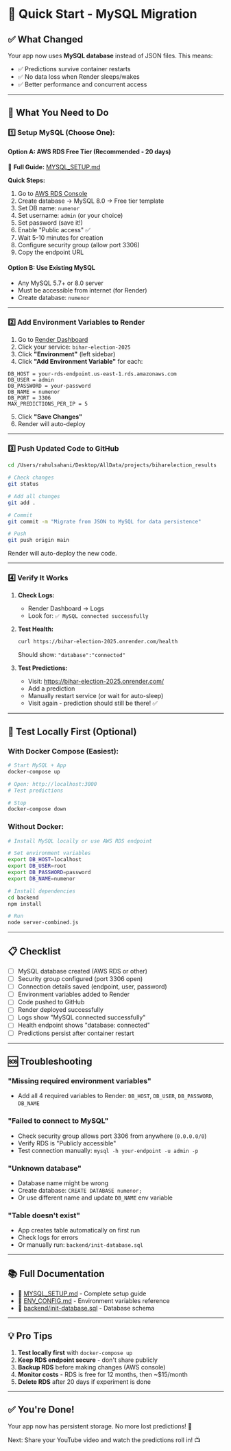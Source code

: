 # 🚀 Quick Start - MySQL Migration

## ✅ What Changed
Your app now uses **MySQL database** instead of JSON files. This means:
- ✅ Predictions survive container restarts
- ✅ No data loss when Render sleeps/wakes
- ✅ Better performance and concurrent access

---

## 🎯 What You Need to Do

### 1️⃣ Setup MySQL (Choose One):

#### **Option A: AWS RDS Free Tier** (Recommended - 20 days)
📖 **Full Guide:** [MYSQL_SETUP.md](./MYSQL_SETUP.md)

**Quick Steps:**
1. Go to [AWS RDS Console](https://console.aws.amazon.com/rds/)
2. Create database → MySQL 8.0 → Free tier template
3. Set DB name: `numenor`
4. Set username: `admin` (or your choice)
5. Set password (save it!)
6. Enable "Public access" ✅
7. Wait 5-10 minutes for creation
8. Configure security group (allow port 3306)
9. Copy the endpoint URL

#### **Option B: Use Existing MySQL**
- Any MySQL 5.7+ or 8.0 server
- Must be accessible from internet (for Render)
- Create database: `numenor`

---

### 2️⃣ Add Environment Variables to Render

1. Go to [Render Dashboard](https://dashboard.render.com/)
2. Click your service: `bihar-election-2025`
3. Click **"Environment"** (left sidebar)
4. Click **"Add Environment Variable"** for each:

```
DB_HOST = your-rds-endpoint.us-east-1.rds.amazonaws.com
DB_USER = admin
DB_PASSWORD = your-password
DB_NAME = numenor
DB_PORT = 3306
MAX_PREDICTIONS_PER_IP = 5
```

5. Click **"Save Changes"**
6. Render will auto-deploy

---

### 3️⃣ Push Updated Code to GitHub

```bash
cd /Users/rahulsahani/Desktop/AllData/projects/biharelection_results

# Check changes
git status

# Add all changes
git add .

# Commit
git commit -m "Migrate from JSON to MySQL for data persistence"

# Push
git push origin main
```

Render will auto-deploy the new code.

---

### 4️⃣ Verify It Works

1. **Check Logs:**
   - Render Dashboard → Logs
   - Look for: `✅ MySQL connected successfully`

2. **Test Health:**
   ```bash
   curl https://bihar-election-2025.onrender.com/health
   ```
   Should show: `"database":"connected"`

3. **Test Predictions:**
   - Visit: https://bihar-election-2025.onrender.com/
   - Add a prediction
   - Manually restart service (or wait for auto-sleep)
   - Visit again - prediction should still be there! ✅

---

## 🧪 Test Locally First (Optional)

### With Docker Compose (Easiest):
```bash
# Start MySQL + App
docker-compose up

# Open: http://localhost:3000
# Test predictions

# Stop
docker-compose down
```

### Without Docker:
```bash
# Install MySQL locally or use AWS RDS endpoint

# Set environment variables
export DB_HOST=localhost
export DB_USER=root
export DB_PASSWORD=password
export DB_NAME=numenor

# Install dependencies
cd backend
npm install

# Run
node server-combined.js
```

---

## 📋 Checklist

- [ ] MySQL database created (AWS RDS or other)
- [ ] Security group configured (port 3306 open)
- [ ] Connection details saved (endpoint, user, password)
- [ ] Environment variables added to Render
- [ ] Code pushed to GitHub
- [ ] Render deployed successfully
- [ ] Logs show "MySQL connected successfully"
- [ ] Health endpoint shows "database: connected"
- [ ] Predictions persist after container restart

---

## 🆘 Troubleshooting

### "Missing required environment variables"
- Add all 4 required variables to Render: `DB_HOST`, `DB_USER`, `DB_PASSWORD`, `DB_NAME`

### "Failed to connect to MySQL"
- Check security group allows port 3306 from anywhere (`0.0.0.0/0`)
- Verify RDS is "Publicly accessible"
- Test connection manually: `mysql -h your-endpoint -u admin -p`

### "Unknown database"
- Database name might be wrong
- Create database: `CREATE DATABASE numenor;`
- Or use different name and update `DB_NAME` env variable

### "Table doesn't exist"
- App creates table automatically on first run
- Check logs for errors
- Or manually run: `backend/init-database.sql`

---

## 📚 Full Documentation

- 📖 [MYSQL_SETUP.md](./MYSQL_SETUP.md) - Complete setup guide
- 📖 [ENV_CONFIG.md](./ENV_CONFIG.md) - Environment variables reference
- 📖 [backend/init-database.sql](./backend/init-database.sql) - Database schema

---

## 💡 Pro Tips

1. **Test locally first** with `docker-compose up`
2. **Keep RDS endpoint secure** - don't share publicly
3. **Backup RDS** before making changes (AWS console)
4. **Monitor costs** - RDS is free for 12 months, then ~$15/month
5. **Delete RDS** after 20 days if experiment is done

---

## ✅ You're Done!

Your app now has persistent storage. No more lost predictions! 🎉

Next: Share your YouTube video and watch the predictions roll in! 📺


